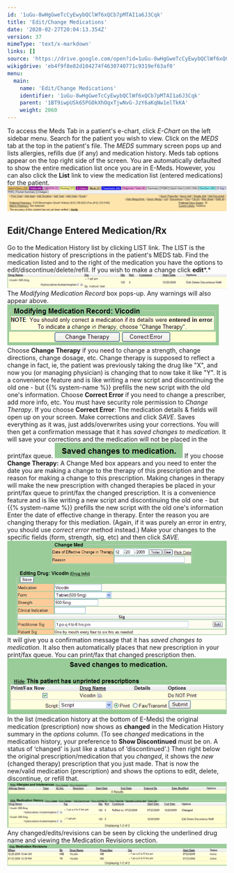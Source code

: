 ```yaml
---
id: '1uGu-8wHgGweTcCyEwybQClWf6xQCb7pMTAI1a6J3Cqk'
title: 'Edit/Change Medications'
date: '2020-02-27T20:04:13.354Z'
version: 37
mimeType: 'text/x-markdown'
links: []
source: 'https://drive.google.com/open?id=1uGu-8wHgGweTcCyEwybQClWf6xQCb7pMTAI1a6J3Cqk'
wikigdrive: 'eb4f9f8e82d104274f4630740771c9319ef63af0'
menu:
  main:
    name: 'Edit/Change Medications'
    identifier: '1uGu-8wHgGweTcCyEwybQClWf6xQCb7pMTAI1a6J3Cqk'
    parent: '1BT9iwpUSk65PGOkXhOqxTjwNvG-JzY6aKqNw1elTkKA'
    weight: 2060
---
```

To access the Meds Tab in a patient's e-chart, click *E-Chart* on the left sidebar menu.
Search for the patient you wish to view.
Click on the *MEDS* tab at the top in the patient's file. The *MEDS* summary screen pops up and lists allergies, refills due (if any) and medication history.
Meds tab options appear on the top right side of the screen. You are automatically defaulted to show the entire medication list once you are in E-Meds. However, you can also click the **List** link to view the medication list (entered medications) for the patient.
![](edit-change-medications.assets/100000000000048B00000084B83D2192F3CAD5F8.png)

## Edit/Change Entered Medication/Rx

Go to the Medication History list by clicking LIST link. The LIST is the medication history of prescriptions in the patient's MEDS tab. Find the medication listed and to the right of the medication you have the options to edit/discontinue/delete/refill. If you wish to make a change click **edit***.*
![](edit-change-medications.assets/1000000000000417000000489D9F232905DF7F72.png)
The *Modifying Medication Record* box pops-up. Any warnings will also appear above.
![](edit-change-medications.assets/10000000000001E60000005ED529C6FCC8A15119.png)
Choose **Change Therapy** if you need to change a strength, change directions, change dosage, etc. Change therapy is supposed to reflect a change in fact, ie, the patient was previously taking the drug like "X", and now you (or managing physician) is changing that to now take it like "Y". It is a convenience feature and is like writing a new script and discontinuing the old one - but {{% system-name %}} prefills the new script with the old one's information. Choose **Correct Error** if you need to change a prescriber, add more info, etc. You must have security role permission to *Change Therapy*.
If you choose **Correct Error**: The medication details & fields will open up on your screen. Make corrections and click *SAVE*. Saves everything as it was, just adds/overwrites using your corrections. You will then get a confirmation message that it has *saved changes to medication*. It will save your corrections and the medication will not be placed in the print/fax queue.
![](edit-change-medications.assets/10000000000001260000002374959AB831CDC3BB.png)
If you choose **Change Therapy:** A Change Med box appears and you need to enter the date you are making a change to the therapy of this prescription and the reason for making a change to this prescription. Making changes in therapy will make the new prescription with changed therapies be placed in your print/fax queue to print/fax the changed prescription. It is a convenience feature and is like writing a new script and discontinuing the old one - but {{% system-name %}} prefills the new script with the old one's information
Enter the date of effective change in therapy. Enter the reason you are changing therapy for this mediation. (Again, if it was purely an error in entry, you should use *correct error* method instead.) Make your changes to the specific fields (form, strength, sig, etc) and then click *SAVE.*
![](edit-change-medications.assets/10000000000002DF0000013A4D474821C595C64A.png)
It will give you a confirmation message that it has *saved changes to medication.* It also then automatically places that new prescription in your print/fax queue. You can print/fax that changed prescription then.
![](edit-change-medications.assets/100000000000024F000000979BCAFF9756A519E7.png)
In the list (medication history at the bottom of E-Meds) the original medication (prescription) now shows as **changed** in the Medication History summary in the *options* column. (To see *changed* medications in the medication history, your preference to **Show Discontinued** must be on. A status of ‘changed' is just like a status of ‘discontinued'.)
Then right below the original prescription/medication that you *changed*, it shows the *new* (changed therapy) prescription that you just made. That is now the new/valid medication (prescription) and shows the options to edit, delete, discontinue, or refill that.
![](edit-change-medications.assets/1000000000000481000000F0A1760B5DB6BAAFF1.png)
Any changed/edits/revisions can be seen by clicking the underlined drug name and viewing the Medication Revisions section.
![](edit-change-medications.assets/10000000000004790000007161ACC5331AFA3651.png)
